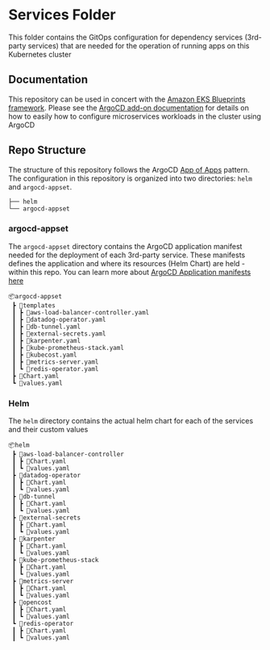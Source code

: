 # Services Folder

This folder contains the GitOps configuration for dependency services (3rd-party services) that are needed for the operation of running apps on this Kubernetes cluster

## Documentation

This repository can be used in concert with the [Amazon EKS Blueprints framework](https://catalog.workshops.aws/eks-blueprints-terraform/en-US/030-provision-eks-cluster/6-bootstrap-argocd). Please see the [ArgoCD add-on documentation](https://argo-cd.readthedocs.io/en/stable/operator-manual/declarative-setup/#app-of-apps) for details on how to easily how to configure microservices workloads in the cluster using ArgoCD

## Repo Structure

The structure of this repository follows the ArgoCD [App of Apps](https://argo-cd.readthedocs.io/en/stable/operator-manual/declarative-setup/#app-of-apps) pattern. The configuration in this repository is organized into two directories: `helm` and `argocd-appset`.

```
├── helm
└── argocd-appset
```

### argocd-appset

The `argocd-appset` directory contains the ArgoCD application manifest needed for the deployment of each 3rd-party service. These manifests defines the application and where its resources (Helm Chart) are held - within this repo. You can learn more about [ArgoCD Application manifests here](https://argo-cd.readthedocs.io/en/stable/operator-manual/cluster-bootstrapping/)
```
📦argocd-appset
 ┣ 📂templates
 ┃ ┣ 📜aws-load-balancer-controller.yaml
 ┃ ┣ 📜datadog-operator.yaml
 ┃ ┣ 📜db-tunnel.yaml
 ┃ ┣ 📜external-secrets.yaml
 ┃ ┣ 📜karpenter.yaml
 ┃ ┣ 📜kube-prometheus-stack.yaml
 ┃ ┣ 📜kubecost.yaml
 ┃ ┣ 📜metrics-server.yaml
 ┃ ┗ 📜redis-operator.yaml
 ┣ 📜Chart.yaml
 ┗ 📜values.yaml
```

### Helm

The `helm` directory contains the actual helm chart for each of the services and their custom values

```
📦helm
 ┣ 📂aws-load-balancer-controller
 ┃ ┣ 📜Chart.yaml
 ┃ ┗ 📜values.yaml
 ┣ 📂datadog-operator
 ┃ ┣ 📜Chart.yaml
 ┃ ┗ 📜values.yaml
 ┣ 📂db-tunnel
 ┃ ┣ 📜Chart.yaml
 ┃ ┗ 📜values.yaml
 ┣ 📂external-secrets
 ┃ ┣ 📜Chart.yaml
 ┃ ┗ 📜values.yaml
 ┣ 📂karpenter
 ┃ ┣ 📜Chart.yaml
 ┃ ┗ 📜values.yaml
 ┣ 📂kube-prometheus-stack
 ┃ ┣ 📜Chart.yaml
 ┃ ┗ 📜values.yaml
 ┣ 📂metrics-server
 ┃ ┣ 📜Chart.yaml
 ┃ ┗ 📜values.yaml
 ┣ 📂opencost
 ┃ ┣ 📜Chart.yaml
 ┃ ┗ 📜values.yaml
 ┗ 📂redis-operator
 ┃ ┣ 📜Chart.yaml
 ┃ ┗ 📜values.yaml
```
